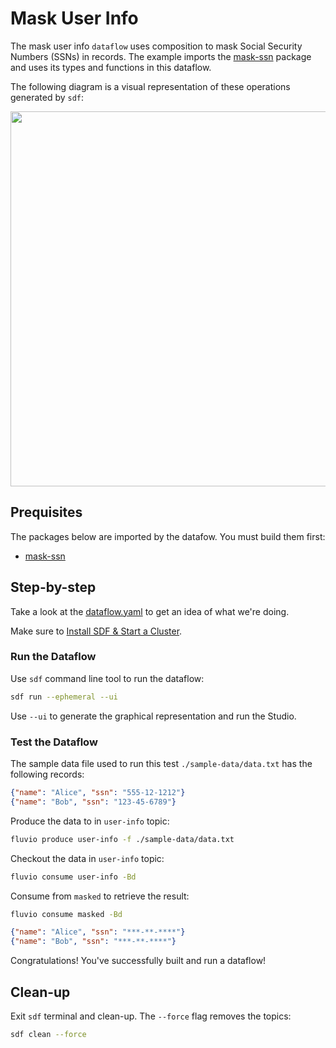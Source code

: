 # Mask User Info

The mask user info `dataflow` uses composition to mask Social Security Numbers (SSNs) in records. The example imports the [mask-ssn] package and uses its types and functions in this dataflow.

The following diagram is a visual representation of these operations generated by `sdf`:

<p align="center">
 <img width="600" src="img/mask-user-info.jpg">
</p>

## Prequisites

The packages below are imported by the datafow. You must build them first:
  * [mask-ssn]


## Step-by-step

Take a look at the [dataflow.yaml](./dataflow.yaml) to get an idea of what we're doing.

Make sure to [Install SDF & Start a Cluster].


### Run the Dataflow

Use `sdf` command line tool to run the dataflow:

```bash
sdf run --ephemeral --ui
```

Use `--ui` to generate the graphical representation and run the Studio.


### Test the Dataflow

The sample data file used to run this test `./sample-data/data.txt` has the following records:

```json
{"name": "Alice", "ssn": "555-12-1212"}
{"name": "Bob", "ssn": "123-45-6789"}
```

Produce the data to in `user-info` topic:

```bash
fluvio produce user-info -f ./sample-data/data.txt
```

Checkout the data in `user-info` topic:

```bash
fluvio consume user-info -Bd
```

Consume from `masked` to retrieve the result:

```bash
fluvio consume masked -Bd
```

```json
{"name": "Alice", "ssn": "***-**-****"}
{"name": "Bob", "ssn": "***-**-****"}
```

Congratulations! You've successfully built and run a dataflow!

## Clean-up

Exit `sdf` terminal and clean-up. The `--force` flag removes the topics:

```bash
sdf clean --force
```


[Install SDF & Start a Cluster]: /README.MD#prerequisites
[mask-ssn]: ./packages/mask-ssn